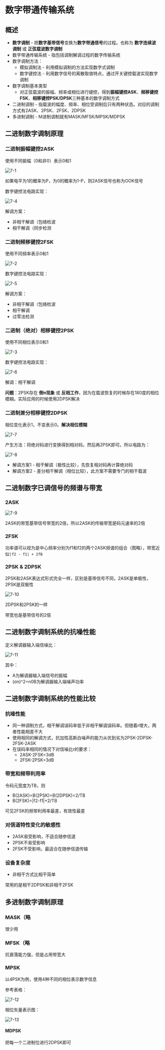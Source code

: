 # 数字带通传输系统

## 概述

- **数字调制** - 把**数字基带信号**变换为**数字带通信号**的过程。也称为 **数字连续波调制** 或 **正弦载波数字调制**
- 数字带通传输系统 - 指包括调制解调过程的数字传输系统
- 数字调制方法：
  - 模拟调制法 - 利用模拟调制的方法实现数字式调制
  - 数字键控法 - 利用数字信号的离散取值特点，通过开关键控载波实现数字调制
- 数字调制基本类型
  - 对正弦载波的振幅、频率或相位进行键控，得到**振幅键控ASK**、**频移键控FSK**、**相移键控PSK/DPSK**三种基本的数字调制方式
- 二进制调制 - 指载波的幅度、频率、相位受调制后只有两种状态。对应的调制方式有2ASK、2PSK、2FSK、2DPSK
- 多进制调制 - M进制调制就有MASK/MFSK/MPSK/MDPSK

## 二进制数字调制原理

### 二进制振幅键控2ASK

使用不同振幅（0和非0）表示0和1

![7-1](img/7-1.jpg)

如果电平为1的概率为P，为0的概率为1-P，则2ASK信号也称为OOK信号

数字键控法电路实现：

![7-4](img/7-4.png)

解调方案：
- 非相干解调（包络检波
- 相干解调（同步检测

### 二进制频移键控2FSK

使用不同频率表示0和1

![7-2](img/7-2.jpg)

数字键控法电路实现：

![7-5](img/7-5.png)

解调方案：
- 非相干解调（包络检波
- 相干解调
- 过零法检测

### 二进制（绝对）相移键控2PSK

使用不同相位表示0和1

![7-3](img/7-3.jpg)

数字键控法电路实现：

![7-6](img/7-6.png)

解调：相干解调

**问题**：2PSK存在 **倒π现象** 或 **反相工作**，因为在载波恢复的时候存在180度的相位模糊。实际应用的时候使用2DPSK解决

### 二进制差分相移键控2DPSK

相位变化表示1，不变表示0。**解决相位模糊**

![7-7](img/7-7.png)

产生方法：将绝对码进行变换得到相对码，然后再2PSK即可。所以电路为：

![7-8](img/7-8.png)

- 解调方案1 - 相干解调（极性比较），先恢复相对码再计算绝对码
- 解调方案2 - 差分相干解调（相位比较），此方案不需要专门的相干载波

## 二进制数字已调信号的频谱与带宽

### 2ASK

![7-9](img/7-9.png)

2ASK的带宽基带信号带宽的2倍，所以2ASK的传输带宽是码元速率的2倍

### 2FSK

功率谱可以视为是中心频率分别为f1和f2的两个2ASK频谱的组合（图略），带宽近似`|f2 - f1| + 2fB`

### 2PSK & 2DPSK

2PSK和2ASK表达式形式完全一样，区别是基带信号不同，2ASK是单极性，2PSK是双极性

![7-10](img/7-10.png)

2DPSK和2PSK的一样

带宽也是基带信号的2倍

## 二进制数字调制系统的抗噪性能

定义解调器输入端信噪比：

![7-11](img/7-11.png)

其中：
- A为解调器输入端信号的振幅
- (σn)^2=n0B为解调器输入端噪声功率

## 二进制数字调制系统的性能比较

### 抗噪性能

- 同一种调制方式，相干解调误码率低于非相干解调误码率。但随着r增大，两者性能相差不大
- 使用相同的解调方式，抗加性高斯白噪声的能力从优到劣为2PSK-2DPSK-2FSK-2ASK
- 在误码率相同的情况下对信噪比r的要求：
  - 2ASK-2FSK=3dB
  - 2FSK-2PSK=3dB

### 带宽和频带利用率

令码元宽度为TB，则
- B(2ASK)=B(2PSK)=B(2DPSK)=2/TB
- B(2FSK)=|f2-f1|+2/TB

可见2FSK的频带利用率最差，有效性最差

### 对信道特性变化的敏感性

- 2ASK易受影响，不适合随参信道
- 2PSK不易受影响
- 2FSK不受影响，最适合在随参信道传输

### 设备复杂度

- 非相干方式比相干简单

常用的是相干2DPSK和非相干2FSK

## 多进制数字调制原理

### MASK（略

很少用

### MFSK（略

抗衰落能力强，但是占用带宽大

### MPSK

以4PSK为例，使用4种不同的相位表示数字信息

参考表格：

![7-12](img/7-12.png)

相位矢量表示图：

![7-13](img/7-13.png)

#### MDPSK

把每一个二进制位进行2DPSK即可

